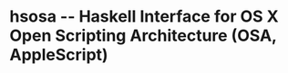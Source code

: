 hsosa -- Haskell Interface for OS X Open Scripting Architecture (OSA, AppleScript)
==================================================================================


